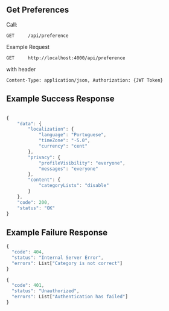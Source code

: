 ## Get Preferences

Call:

```
GET     /api/preference
```

Example Request

```
GET     http://localhost:4000/api/preference

```

with header

```
Content-Type: application/json, Authorization: {JWT Token}
```


## Example Success Response
 
```javascript

{
    "data": {
        "localization": {
            "language": "Portuguese",
            "timeZone": "-5.0",
            "currency": "cent"
        },
        "privacy": {
            "profileVisibility": "everyone",
            "messages": "everyone"
        },
        "content": {
            "categoryLists": "disable"
        }
    },
    "code": 200,
    "status": "OK"
}

```

## Example Failure Response

```javascript
{
  "code": 404,
  "status": "Internal Server Error",
  "errors": List["Category is not correct"]
}

```

```javascript
{
  "code": 401,
  "status": "Unauthorized",
  "errors": List["Authentication has failed"]
}
```